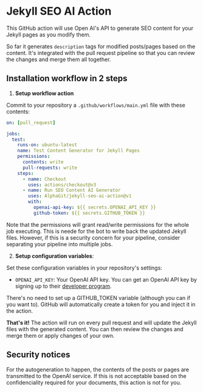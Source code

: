 # Jekyll SEO AI Action

This GitHub action will use Open AI's API to generate SEO content for your Jekyll pages as you modify them.

So far it generates `description` tags for modified posts/pages based on the content. It's integrated with the pull request pipeline so that you can review the changes and merge them all together.

## Installation workflow in 2 steps

1. **Setup workflow action**

Commit to your repository a `.github/workflows/main.yml` file with these contents:

```yaml
on: [pull_request]

jobs:
  test:
    runs-on: ubuntu-latest
    name: Test Content Generator for Jekyll Pages
    permissions:
      contents: write
      pull-requests: write
    steps:
      - name: Checkout
        uses: actions/checkout@v3
      - name: Run SEO Content AI Generator
        uses: AlphaGit/jekyll-seo-ai-action@v1
        with:
          openai-api-key: ${{ secrets.OPENAI_API_KEY }}
          github-token: ${{ secrets.GITHUB_TOKEN }}
```

Note that the permissions will grant read/write permissions for the whole job executing. This is neede for the bot to write back the updated Jekyll files. However, if this is a security concern for your pipeline, consider separating your pipeline into multiple jobs.

2. **Setup configuration variables**:

Set these configuration variables in your repository's settings:

- `OPENAI_API_KEY`: Your OpenAI API key. You can get an OpenAI API key by signing up to their [developer program](https://platform.openai.com/).

There's no need to set up a GITHUB_TOKEN variable (although you can if you want to). GitHub will automatically create a token for you and inject it in the action.

**That's it!** The action will run on every pull request and will update the Jekyll files with the generated content. You can then review the changes and merge them or apply changes of your own.

## Security notices

For the autogeneration to happen, the contents of the posts or pages are transmitted to the OpenAI service. If this is not acceptable based on the confidenciality required for your documents, this action is not for you.
